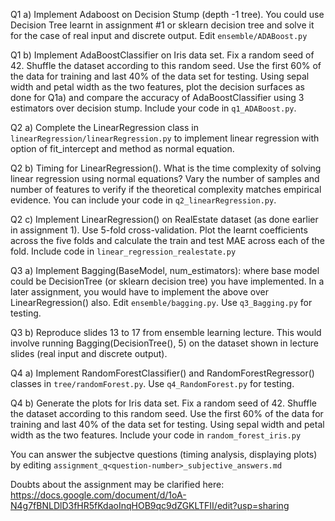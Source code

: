 Q1 a) Implement Adaboost on Decision Stump (depth -1 tree). You could use Decision Tree learnt in assignment #1 or sklearn decision tree and solve it for the case of real input and discrete output. Edit `ensemble/ADABoost.py`

Q1 b) Implement AdaBoostClassifier on Iris data set. Fix a random seed of 42. Shuffle the dataset according to this random seed. Use the first 60% of the data for training and last 40% of the data set for testing. Using sepal width and petal width as the two features, plot the decision surfaces as done for Q1a) and compare the accuracy of AdaBoostClassifier using 3 estimators over decision stump. Include your code in `q1_ADABoost.py`.

Q2 a) Complete the LinearRegression class in `linearRegression/linearRegression.py` to implement linear regression with option of fit_intercept and method as normal equation.

Q2 b) Timing for LinearRegression(). What is the time complexity of solving linear regression using normal equations? Vary the number of samples and number of features to verify if the theoretical complexity matches empirical evidence. You can include your code in `q2_linearRegression.py`.

Q2 c) Implement LinearRegression() on RealEstate dataset (as done earlier in assignment 1). Use 5-fold cross-validation. Plot the learnt coefficients across the five folds and calculate the train and test MAE across each of the fold. Include code in `linear_regression_realestate.py`

Q3 a) Implement Bagging(BaseModel, num_estimators): where base model could be DecisionTree (or sklearn decision tree) you have implemented. In a later assignment, you would have to implement the above over LinearRegression() also. Edit `ensemble/bagging.py`. Use `q3_Bagging.py` for testing.

Q3 b) Reproduce slides 13 to 17 from ensemble learning lecture. This would involve running Bagging(DecisionTree(), 5) on the dataset shown in lecture slides (real input and discrete output).

Q4 a) Implement RandomForestClassifier() and RandomForestRegressor() classes in `tree/randomForest.py`. Use `q4_RandomForest.py` for testing.

Q4 b) Generate the plots for Iris data set. Fix a random seed of 42. Shuffle the dataset according to this random seed. Use the first 60% of the data for training and last 40% of the data set for testing. Using sepal width and petal width as the two features. Include your code in `random_forest_iris.py`


You can answer the subjectve questions (timing analysis, displaying plots) by editing `assignment_q<question-number>_subjective_answers.md`

Doubts about the assignment may be clarified here: https://docs.google.com/document/d/1oA-N4g7fBNLDlD3fHR5fKdaoInqHOB9qc9dZGKLTFII/edit?usp=sharing
